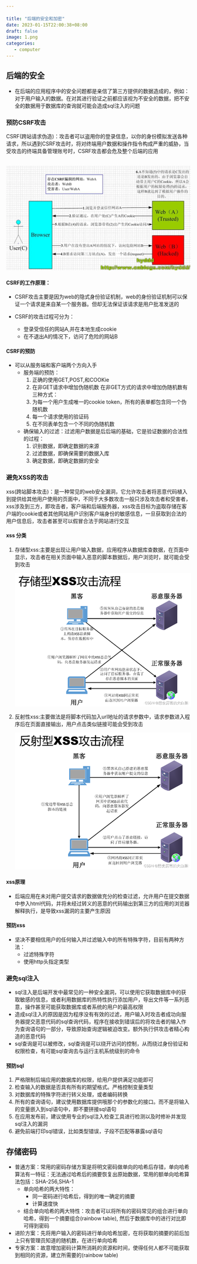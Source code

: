 ```yaml
---

title: "后端的安全和加密"
date: 2023-01-15T22:00:38+08:00
draft: false
image: 1.png
categories:
   - computer
---
```


## 后端的安全

   - 在后端的应用程序中的安全问题都是亲信了第三方提供的数据造成的，例如：对于用户输入的数据。在对其进行验证之前都应该视为不安全的数据，把不安全的数据用于数据库的查询就可能会造成sql注入的问题

   ### 预防CSRF攻击

   CSRF(跨站请求伪造)：攻击者可以盗用你的登录信息，以你的身份模拟发送各种请求，所以遇到CSRF攻击时，将对终端用户数据和操作指令构成严重的威胁，当受攻击的终端具备管理账号时，CSRF攻击都会危及整个后端的应用

​	![](1.png)

   #### CSRF的工作原理：

   - CSRF攻击主要是因为web的隐式身份验证机制，web的身份验证机制可以保证一个请求是来自某一个服务器。但却无法保证该请求是用户批准发送的 

  - CSRF的攻击过程可分为：
    - 登录受信任的网站A,并在本地生成cookie
    - 在不退出A的情况下，访问了危险的网站B

  #### CSRF的预防	

- 可以从服务端和客户端两个方向入手
    - 服务端的预防：
        1. 正确的使用GET,POST,和COOKie
        2. 在非GET请求中增加伪随机数
        在非GET方式的请求中增加伪随机数有三种方式：
        1. 为每一个用户生成唯一的cookie token，所有的表单都包含同一个伪随机数
        2. 每一个请求使用的验证码
        3. 在不同表单包含一个不同的伪随机数
    - 确保输入的过滤：过滤用户数据是后后端的基础，它是验证数据的合法性的过程：
        1. 识别数据，即确定数据的来源
        2. 过滤数据，即确保需要的数据入库
        3. 确定数据，即确定数据的安全

### 避免XSS的攻击

​	xss(跨站脚本攻击)：是一种常见的web安全漏洞，它允许攻击者将恶意代码植入到提供给其他用户使用的页面中，不同于大多数攻击一般只涉及攻击者和受害者，xss涉及到三方，即攻击者，客户端和后端服务器，xss攻击目标为盗取存储在客户端的cookie或者其他网站用户识别客户端身份的敏感信息，一旦获取到合法的用户信息后，攻击者甚至可以假冒合法于网站进行交互

#### xss 分类

1. 存储型xss:主要是出现让用户输入数据，应用程序从数据库查数据，在页面中显示，攻击者在相关页面中输入恶意的脚本数据后，用户浏览时，就可能会受到攻击

   ![](3.png)

2. 反射性xss:主要做法是将脚本代码加入url地址的请求参数中，请求参数进入程序后在页面直接输出，用户点击类似链接可能会受到攻击

   ![](2.png)

#### xss原理

- 后端应用在未对用户提交请求的数据做充分的检查过滤，允许用户在提交数据中参入html代码，并将未经过转义的恶意的代码输出到第三方的应用的浏览器解释执行，是导致xss漏洞的主要产生原因

#### 预防xss

- 坚决不要相信用户的任何输入并过滤输入中的所有特殊字符，目前有两种方法：
  - 过滤特殊字符
  - 使用http头指定类型



### 避免sql注入

- sql注入是后端开发中最常见的一种安全漏洞，可以使用它获取数据库中的获取敏感的信息，或者利用数据库的热特性执行添加用户，导出文件等一系列恶意，操作甚至可能获取数据库或者系统的用户的最高权限
- 造成sql注入的原因是因为程序没有有效的过滤，用户输入时攻击者成功向服务器提交恶意代码的sql查询代码，程序在接收到错误后的将攻击者的输入作为查询语句的一部分，导致原始查询逻辑被迫改变。额外执行供攻击者精心构造的恶意代码
- sql查询是可以被修改，sql查询是可以绕开访问的控制，从而绕过身份验证和权限检查，有可能sql查询去与运行主机系统级别的命令

#### 预防sql

1. 严格限制后端应用的数据库的权限，给用户提供满足功能即可
1. 检查输入的数据是否具有所有的期望格式。严格控制变量类型
1. 对数据库的特殊字符进行转义处理，或者编码转换
1. 所有的查询语句，建议使用数据库提供哦那个的参数化的接口。而不是将输入的变量嵌入到sql语句中，即不要拼接sql语句
1.  在应用发布前，建议使用专业的sql注入检查工具进行检测以及时修补并发现sql注入的漏洞
1. 避免前端打印sql错误，比如类型错误，子段不匹配等暴露sql语句

## 存储密码

- 普通方案：常用的密码存储方案是将明文密码做单向的哈希后存错，单向哈希算法有一特征：无法通过哈希后的摘要恢复出原始数据，常用的额单向哈希算法包括：SHA-256,SHA-1
  - 单向哈希的两大特性：
    - 同一密码进行哈希后，得到的唯一确定的摘要
    - 计算速度快
  - 结合单向哈希的两大特性：攻击者可以将所有的密码常见的组合进行单向哈希，得到一个摘要组合(rainbow table), 然后于数据库中的进行对比即可得到密码
- 进阶方案：先将用户输入的密码进行单向哈希加密，在将获取的摘要的前后加上只有管理员知道的随机数，在进行单向哈希
- 专家方案：故意增加密码计算所消耗的资源和时间，使得任何人都不可能获取到相同的资源，建立所需要的(rainbow table)